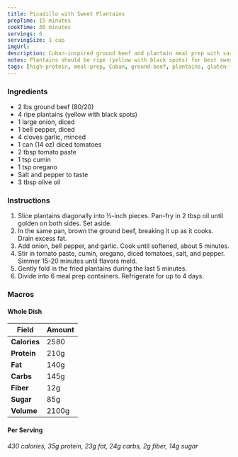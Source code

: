 ```yaml
---
title: Picadillo with Sweet Plantains
prepTime: 15 minutes
cookTime: 30 minutes
servings: 6
servingSize: 1 cup
imgUrl:
description: Cuban-inspired ground beef and plantain meal prep with savory picadillo and caramelized sweet plantains
notes: Plantains should be ripe (yellow with black spots) for best sweetness. Can be served over rice or eaten on its own.
tags: [high-protein, meal-prep, Cuban, ground-beef, plantains, gluten-free]
---
```


### Ingredients

- 2 lbs ground beef (80/20)
- 4 ripe plantains (yellow with black spots)
- 1 large onion, diced
- 1 bell pepper, diced
- 4 cloves garlic, minced
- 1 can (14 oz) diced tomatoes
- 2 tbsp tomato paste
- 1 tsp cumin
- 1 tsp oregano
- Salt and pepper to taste
- 3 tbsp olive oil

### Instructions

1. Slice plantains diagonally into ½-inch pieces. Pan-fry in 2 tbsp oil until golden on both sides. Set aside.
2. In the same pan, brown the ground beef, breaking it up as it cooks. Drain excess fat.
3. Add onion, bell pepper, and garlic. Cook until softened, about 5 minutes.
4. Stir in tomato paste, cumin, oregano, diced tomatoes, salt, and pepper. Simmer 15-20 minutes until flavors meld.
5. Gently fold in the fried plantains during the last 5 minutes.
6. Divide into 6 meal prep containers. Refrigerate for up to 4 days.

### Macros

#### Whole Dish

| Field        | Amount |
| ------------ | ------ |
| **Calories** | 2580   |
| **Protein**  | 210g   |
| **Fat**      | 140g   |
| **Carbs**    | 145g   |
| **Fiber**    | 12g    |
| **Sugar**    | 85g    |
| **Volume**   | 2100g  |

#### Per Serving

_430 calories, 35g protein, 23g fat, 24g carbs, 2g fiber, 14g sugar_
